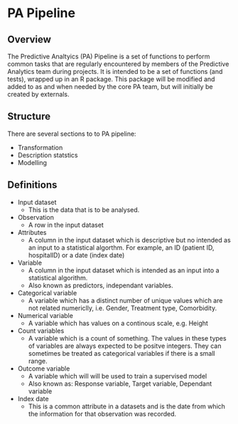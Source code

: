 # PA Pipeline

## Overview
The Predictive Analtyics (PA) Pipeline is a set of functions to perform common tasks that are regularly encountered by members of the Predictive Analytics team during projects.
It is intended to be a set of functions (and tests), wrapped up in an R package. This package will be modified and added to as and when needed by the core PA team, but will initially be created by externals.

##  Structure
There are several sections to to PA pipeline:
* Transformation
* Description statstics
* Modelling

## Definitions
* Input dataset
  * This is the data that is to be analysed.
* Observation
  * A row in the input dataset
* Attributes
  * A column in the input dataset which is descriptive but no intended as an input to a statistical algorthm. For example, an ID (patient ID, hospitalID) or a date (index date)
* Variable
  * A column in the input dataset which is intended as an input into a statistical algorithm.
  * Also known as predictors, independant variables.
* Categorical variable
  * A variable which has a distinct number of unique values which are not related numericlly, i.e. Gender, Treatment type, Comorbidity.
* Numerical variable  
  * A variable which has values on a continous scale, e.g. Height
* Count variables
  * A variable which is a count of something. The values in these types of variables are always expected to be positve integers. They can sometimes be treated as categorical variables if there is a small range.
* Outcome variable
  * A variable which will will be used to train a supervised model
  * Also known as: Response variable, Target variable, Dependant variable
* Index date
  * This is a common attribute in a datasets and is the date from which the information for that observation was recorded.
